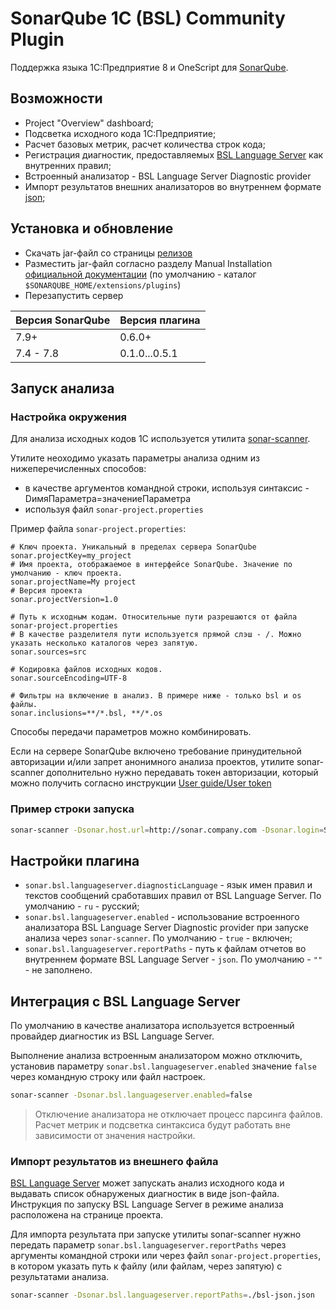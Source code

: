 # SonarQube 1C (BSL) Community Plugin

Поддержка языка 1С:Предприятие 8 и OneScript для [SonarQube](http://sonarqube.org).

## Возможности

* Project "Overview" dashboard;
* Подсветка исходного кода 1С:Предприятие;
* Расчет базовых метрик, расчет количества строк кода;
* Регистрация диагностик, предоставляемых [BSL Language Server](https://1c-syntax.github.io/bsl-language-server) как внутренних правил;
* Встроенный анализатор - BSL Language Server Diagnostic provider 
* Импорт результатов внешних анализаторов во внутреннем формате [json](https://1c-syntax.github.io/bsl-language-server/reporters/json.html);

## Установка и обновление

* Скачать jar-файл со страницы [релизов](https://github.com/1c-syntax/sonar-bsl-plugin-community/releases)
* Разместить jar-файл согласно разделу Manual Installation [официальной документации](https://docs.sonarqube.org/latest/setup/install-plugin/) (по умолчанию - каталог `$SONARQUBE_HOME/extensions/plugins`)
* Перезапустить сервер

Версия SonarQube | Версия плагина
-----------------|----------------
7.9+             | 0.6.0+
7.4 - 7.8        | 0.1.0...0.5.1

## Запуск анализа

### Настройка окружения

Для анализа исходных кодов 1С используется утилита [sonar-scanner](https://docs.sonarqube.org/display/SCAN/Analyzing+with+SonarQube+Scanner).

Утилите неоходимо указать параметры анализа одним из нижеперечисленных способов:
* в качестве аргументов командной строки, используя синтаксис -DимяПараметра=значениеПараметра
* используя файл `sonar-project.properties`

Пример файла `sonar-project.properties`:

```properties
# Ключ проекта. Уникальный в пределах сервера SonarQube
sonar.projectKey=my_project
# Имя проекта, отображаемое в интерфейсе SonarQube. Значение по умолчанию - ключ проекта.
sonar.projectName=My project
# Версия проекта
sonar.projectVersion=1.0
 
# Путь к исходным кодам. Относительные пути разрешаются от файла sonar-project.properties
# В качестве разделителя пути используется прямой слэш - /. Можно указать несколько каталогов через запятую.
sonar.sources=src
 
# Кодировка файлов исходных кодов.
sonar.sourceEncoding=UTF-8

# Фильтры на включение в анализ. В примере ниже - только bsl и os файлы.
sonar.inclusions=**/*.bsl, **/*.os
```

Способы передачи параметров можно комбинировать.

Если на сервере SonarQube включено требование принудительной авторизации и/или запрет анонимного анализа проектов, утилите sonar-scanner дополнительно нужно передавать токен авторизации, который можно получить согласно инструкции [User guide/User token](https://docs.sonarqube.org/latest/user-guide/user-token/)

### Пример строки запуска

```sh
sonar-scanner -Dsonar.host.url=http://sonar.company.com -Dsonar.login=SONAR_AUTH_TOKEN
```

## Настройки плагина

* `sonar.bsl.languageserver.diagnosticLanguage` - язык имен правил и текстов сообщений сработавших правил от BSL Language Server. По умолчанию - `ru` - русский;
* `sonar.bsl.languageserver.enabled` - использование встроенного анализатора BSL Language Server Diagnostic provider при запуске анализа через `sonar-scanner`. По умолчанию - `true` - включен;
* `sonar.bsl.languageserver.reportPaths` - путь к файлам отчетов во внутреннем формате BSL Language Server - `json`. По умолчанию - `""` - не заполнено.

## Интеграция с BSL Language Server

По умолчанию в качестве анализатора используется встроенный провайдер диагностик из BSL Language Server.

Выполнение анализа встроенным анализатором можно отключить, установив параметру `sonar.bsl.languageserver.enabled` значение `false` через командную строку или файл настроек.

```sh
sonar-scanner -Dsonar.bsl.languageserver.enabled=false
```

> Отключение анализатора не отключает процесс парсинга файлов. Расчет метрик и подсветка синтаксиса будут работать вне зависимости от значения настройки.

### Импорт результатов из внешнего файла

[BSL Language Server](https://github.com/1c-syntax/bsl-language-server) может запускать анализ исходного кода и выдавать список обнаруженых диагностик в виде json-файла. Инструкция по запуску BSL Language Server в режиме анализа расположена на странице проекта.

Для импорта результата при запуске утилиты sonar-scanner нужно передать параметр `sonar.bsl.languageserver.reportPaths` через аргументы командной строки или через файл `sonar-project.properties`, в котором указать путь к файлу (или файлам, через запятую) с результатами анализа.

```sh
sonar-scanner -Dsonar.bsl.languageserver.reportPaths=./bsl-json.json
```

